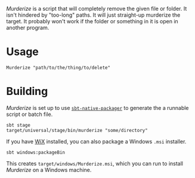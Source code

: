 *Murderize* is a script that will completely remove the given file or folder.
It isn't hindered by "too-long" paths. It will just straight-up murderize the target.
It probably won't work if the folder or something in it is open in another program.

# Usage

    Murderize "path/to/the/thing/to/delete"

# Building

*Murderize* is set up to use [`sbt-native-packager`](https://github.com/sbt/sbt-native-packager) to generate the a runnable script or batch file.

    sbt stage
    target/universal/stage/bin/murderize "some/directory"

If you have [WiX](http://wixtoolset.org/) installed, you can also package a Windows `.msi` installer.

    sbt windows:packageBin

This creates `target/windows/Murderize.msi`, which you can run to install *Murderize* on a Windows machine.
